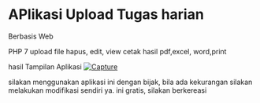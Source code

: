 # APlikasi Upload Tugas harian
Berbasis Web

PHP 7
upload file
hapus, edit, view
cetak hasil pdf,excel, word,print

hasil Tampilan Aplikasi
<a href='https://postimg.cc/Nys9z1CJ' target='_blank'><img src='https://i.postimg.cc/Nys9z1CJ/Capture.jpg' border='0' alt='Capture'/></a>


silakan menggunakan aplikasi ini dengan bijak,
bila ada kekurangan silakan melakukan modifikasi sendiri ya.
ini gratis, silakan berkereasi
